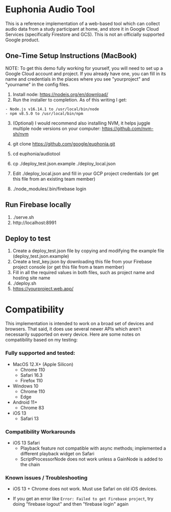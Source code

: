 # Euphonia Audio Tool

This is a reference implementation of a web-based tool which can collect audio data from a study participant at home, and store it in Google Cloud Services (specifically Firestore and GCS). This is not an officially supported Google product.

## One-Time Setup Instructions (MacBook)

NOTE: To get this demo fully working for yourself, you will need to set up a Google Cloud account and project. If you already have one, you can fill in its name and credentials in the places where you see "yourproject" and "yourname" in the config files.

1. Install node: https://nodejs.org/en/download/
2. Run the installer to completion. As of this writing I get:
```
- Node.js v16.14.1 to /usr/local/bin/node
- npm v8.5.0 to /usr/local/bin/npm
```
3. (Optional) I would recommend also installing NVM, it helps juggle multiple node versions on your computer: https://github.com/nvm-sh/nvm

4. git clone https://github.com/google/euphonia.git

5. cd euphonia/audiotool

6. cp ./deploy_test.json.example ./deploy_local.json 

7. Edit ./deploy_local.json and fill in your GCP project credentials (or get this file from an existing team member)

8. ./node_modules/.bin/firebase login


## Run Firebase locally

1. ./serve.sh
2. http://localhost:8991


## Deploy to test

1. Create a deploy_test.json file by copying and modifying the example file (deploy_test.json.example)
2. Create a test_key.json by downloading this file from your Firebase project console (or get this file from a team member)
3. Fill in all the required values in both files, such as project name and hosting site name
4. ./deploy.sh
5. https://yourproject.web.app/


# Compatibility

This implementation is intended to work on a broad set of devices and browsers. That said,
it does use several newer APIs which aren't necessarily supported on every device. Here are some
notes on compatibility based on my testing:

### Fully supported and tested:

- MacOS 12.X+ (Apple Silicon)
  - Chrome 110
  - Safari 16.3
  - Firefox 110
- Windows 10
  - Chrome 110
  - Edge
- Android 11+
  - Chrome 83
- iOS 13
  - Safari 13

### Compatibility Workarounds

- iOS 13 Safari
  - Playback feature not compatible with async methods; implemented a different playback widget on Safari
  - ScriptProcessorNode does not work unless a GainNode is added to the chain

### Known issues / Troubleshooting

- iOS 13 + Chrome does not work. Must use Safari on old iOS devices.

- If you get an error like `Error: Failed to get Firebase project`,
  try doing "firebase logout" and then "firebase login" again
  
